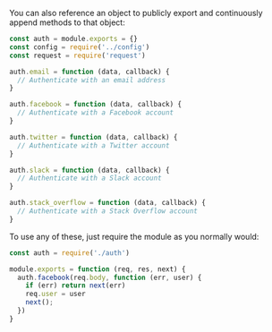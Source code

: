 You can also reference an object to publicly export and continuously append methods to that object:

```js
const auth = module.exports = {}
const config = require('../config')
const request = require('request')

auth.email = function (data, callback) {
  // Authenticate with an email address
}

auth.facebook = function (data, callback) {
  // Authenticate with a Facebook account
}

auth.twitter = function (data, callback) {
  // Authenticate with a Twitter account
}

auth.slack = function (data, callback) {
  // Authenticate with a Slack account
}

auth.stack_overflow = function (data, callback) {
  // Authenticate with a Stack Overflow account
}
```

To use any of these, just require the module as you normally would:
```js
const auth = require('./auth')

module.exports = function (req, res, next) {
  auth.facebook(req.body, function (err, user) {
    if (err) return next(err)
    req.user = user
    next();
  })
}
```